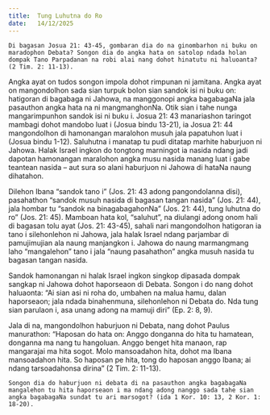 ```yaml
---
title:  Tung Luhutna do Ro
date:   14/12/2025
---
```


`Di bagasan Josua 21: 43-45, gombaran dia do na ginombarhon ni buku on maradophon Debata? Songon dia do angka hata on satolop ndada holan dompak Tano Parpadanan na robi alai nang dohot hinatutu ni haluoanta? (2 Tim. 2: 11-13).`

Angka ayat on tudos songon impola dohot rimpunan ni jamitana. Angka ayat on mangondolhon sada sian turpuk bolon sian sandok isi ni buku on: hatigoran di bagabaga ni Jahowa, na manggonopi angka bagabagaNa jala pasauthon angka hata na ni mangmanghonNa. Otik sian i tahe nunga mangarimpunhon sandok isi ni buku i. Josua 21: 43 manariashon taringot mambagi dohot mandobo luat i (Josua bindu 13-21), ia Josua 21: 44 mangondolhon di hamonangan maralohon musuh jala papatuhon luat i (Josua bindu 1-12). Saluhutna i manatap tu pudi ditatap marhite haburjuon ni Jahowa. Halak Israel ingkon do tongtong marningot ia nasida ndang jadi dapotan hamonangan maralohon angka musu nasida manang luat i gabe teantean nasida – aut sura so alani haburjuon ni Jahowa di hataNa naung dihatahon.

Dilehon Ibana “sandok tano i” (Jos. 21: 43 adong pangondolanna disi), pasahathon “sandok musuh nasida di bagasan tangan nasida” (Jos. 21: 44), jala hombar tu “sandok na binagabagahonNa” (Jos. 21: 44), tung luhutna do ro” (Jos. 21: 45). Mamboan hata kol, “saluhut”, na diulangi adong onom hali di bagasan tolu ayat (Jos. 21: 43-45), sahali nari mangondolhon hatigoran ia tano i silehonlehon ni Jahowa, jala halak Israel ndang parjambar di pamujimujian ala naung manjangkon i. Jahowa do naung marmangmang laho “mangalehon” tano i jala “naung pasahathon” angka musuh nasida tu bagasan tangan nasida.

Sandok hamonangan ni halak Israel ingkon singkop dipasada dompak sangkap ni Jahowa dohot haporseaon di Debata. Songon i do nang dohot haluaonta: “Ai sian asi ni roha do, umbahen na malua hamu, dalan haporseaon; jala ndada binahenmuna, silehonlehon ni Debata do. Nda tung sian parulaon i, asa unang adong na mamuji diri” (Ep. 2: 8, 9).

Jala di na, mangondolhon haburjuon ni Debata, nang dohot Paulus manurathon: “Haposan do hata on: Anggo donganna do hita tu hamatean, donganna ma nang tu hangoluan. Anggo benget hita manaon, rap mangarajai ma hita sogot. Molo mansoadahon hita, dohot ma Ibana mansoadahon hita. So haposan pe hita, tong do haposan anggo Ibana; ai ndang tarsoadahonsa dirina” (2 Tim. 2: 11-13).

`Songon dia do haburjuon ni debata di na pasauthon angka bagabagaNa mangalehon tu hita haporseaon i ma ndang adong nanggo sada tahe sian angka bagabagaNa sundat tu ari marsogot? (ida 1 Kor. 10: 13, 2 Kor. 1: 18-20).`